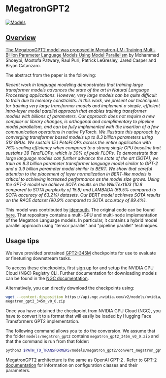 <!--Copyright 2021 NVIDIA Corporation and The HuggingFace Team. All rights reserved.

Licensed under the Apache License, Version 2.0 (the "License"); you may not use this file except in compliance with
the License. You may obtain a copy of the License at

http://www.apache.org/licenses/LICENSE-2.0

Unless required by applicable law or agreed to in writing, software distributed under the License is distributed on
an "AS IS" BASIS, WITHOUT WARRANTIES OR CONDITIONS OF ANY KIND, either express or implied. See the License for the
specific language governing permissions and limitations under the License.

⚠️ Note that this file is in Markdown but contain specific syntax for our doc-builder (similar to MDX) that may not be
rendered properly in your Markdown viewer.

-->

# MegatronGPT2

<div class="flex flex-wrap space-x-1">
<a href="https://huggingface.co/models?filter=megatron_gpt2">
<img alt="Models" src="https://img.shields.io/badge/All_model_pages-megatron_gpt2-blueviolet">
</div>

## Overview

The MegatronGPT2 model was proposed in [Megatron-LM: Training Multi-Billion Parameter Language Models Using Model
Parallelism](https://arxiv.org/abs/1909.08053) by Mohammad Shoeybi, Mostofa Patwary, Raul Puri, Patrick LeGresley,
Jared Casper and Bryan Catanzaro.

The abstract from the paper is the following:

*Recent work in language modeling demonstrates that training large transformer models advances the state of the art in
Natural Language Processing applications. However, very large models can be quite difficult to train due to memory
constraints. In this work, we present our techniques for training very large transformer models and implement a simple,
efficient intra-layer model parallel approach that enables training transformer models with billions of parameters. Our
approach does not require a new compiler or library changes, is orthogonal and complimentary to pipeline model
parallelism, and can be fully implemented with the insertion of a few communication operations in native PyTorch. We
illustrate this approach by converging transformer based models up to 8.3 billion parameters using 512 GPUs. We sustain
15.1 PetaFLOPs across the entire application with 76% scaling efficiency when compared to a strong single GPU baseline
that sustains 39 TeraFLOPs, which is 30% of peak FLOPs. To demonstrate that large language models can further advance
the state of the art (SOTA), we train an 8.3 billion parameter transformer language model similar to GPT-2 and a 3.9
billion parameter model similar to BERT. We show that careful attention to the placement of layer normalization in
BERT-like models is critical to achieving increased performance as the model size grows. Using the GPT-2 model we
achieve SOTA results on the WikiText103 (10.8 compared to SOTA perplexity of 15.8) and LAMBADA (66.5% compared to SOTA
accuracy of 63.2%) datasets. Our BERT model achieves SOTA results on the RACE dataset (90.9% compared to SOTA accuracy
of 89.4%).*

This model was contributed by [jdemouth](https://huggingface.co/jdemouth). The original code can be found [here](https://github.com/NVIDIA/Megatron-LM). 
That repository contains a multi-GPU and multi-node implementation of the Megatron Language models. In particular, it 
contains a hybrid model parallel approach using "tensor parallel" and "pipeline parallel" techniques.

## Usage tips

We have provided pretrained [GPT2-345M](https://ngc.nvidia.com/catalog/models/nvidia:megatron_lm_345m) checkpoints
for use to evaluate or finetuning downstream tasks.

To access these checkpoints, first [sign up](https://ngc.nvidia.com/signup) for and setup the NVIDIA GPU Cloud (NGC)
Registry CLI. Further documentation for downloading models can be found in the [NGC documentation](https://docs.nvidia.com/dgx/ngc-registry-cli-user-guide/index.html#topic_6_4_1).

Alternatively, you can directly download the checkpoints using:

```bash
wget --content-disposition https://api.ngc.nvidia.com/v2/models/nvidia/megatron_lm_345m/versions/v0.0/zip -O
megatron_gpt2_345m_v0_0.zip
```

Once you have obtained the checkpoint from NVIDIA GPU Cloud (NGC), you have to convert it to a format that will easily
be loaded by Hugging Face Transformers GPT2 implementation.

The following command allows you to do the conversion. We assume that the folder `models/megatron_gpt2` contains
`megatron_gpt2_345m_v0_0.zip` and that the command is run from that folder:

```bash
python3 $PATH_TO_TRANSFORMERS/models/megatron_gpt2/convert_megatron_gpt2_checkpoint.py megatron_gpt2_345m_v0_0.zip
```

<Tip> 

 MegatronGPT2 architecture is the same as OpenAI GPT-2 . Refer to [GPT-2 documentation](gpt2) for information on 
 configuration classes and their parameters.  

 </Tip>